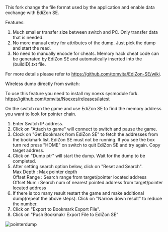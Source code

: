 This fork change the file format used by the application and enable data exchange with EdiZon SE. 

Features:
1. Much smaller transfer size between switch and PC. Only transfer data that is needed.
2. No more manual entry for attributes of the dump. Just pick the dump and start the read.
3. No need to manually encode for cheats. Memory hack cheat code can be generated by EdiZon SE and automatically inserted into the (buildID).txt file. 

For more details please refer to https://github.com/tomvita/EdiZon-SE/wiki.

Wireless dump directly from switch:

To use this feature you need to install my noexs sysmodule fork. https://github.com/tomvita/Noexes/releases/latest

On the switch run the game and use EdiZon SE to find the memory address you want to look for pointer chain. 

1. Enter Switch IP address. 
2. Click on "Attach to game" will connect to switch and pause the game. 
3. Clock on "Get Bookmark from EdiZon SE" to fetch the addresses from the bookmark list. EdiZon SE must not be running. If you see the box turn red press "HOME" on switch to quit EdiZon SE and try again. Copy target address. 
4. Click on "Dump ptr" will start the dump. Wait for the dump to be completed.
5. After setting search option below, click on "Reset and Search".  
Max Depth : Max pointer depth  
Offset Range : Search range from target/pointer located address  
Offset Num : Search num of nearest pointed address from target/pointer located address  
6. If there is too many result restart the game and make additional dump(repeat the above steps). Click on "Narrow down result" to reduce the number. 
7. Click on "Export to Bookmark Export File". 
8. Click on "Push Bookmakr Export File to EdiZon SE"

![pointerdump](https://user-images.githubusercontent.com/68505331/96844070-a4041600-1481-11eb-99ad-b00f91af5158.png)

